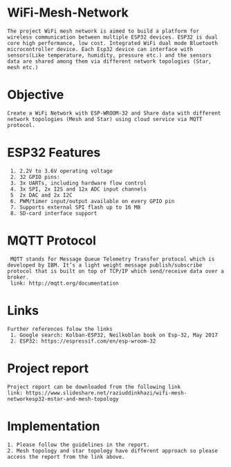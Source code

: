 # WiFi-Mesh-Network

    The project WiFi mesh network is aimed to build a platform for wireless communication between multiple ESP32 devices. ESP32 is dual core high performance, low cost. Integrated WiFi dual mode Bluetooth microcontroller device. Each Esp32 device can interface with sensors(Like temperature, humidity, pressure etc.) and the sensors data are shared among them via different network topologies (Star, mesh etc.)
    
# Objective

    Create a WiFi Network with ESP-WROOM-32 and Share data with different network topologies (Mesh and Star) using cloud service via MQTT protocol.
    
# ESP32 Features

     1. 2.2V to 3.6V operating voltage
     2. 32 GPIO pins:
     3. 3x UARTs, including hardware flow control
     4. 3x SPI, 2x I2S and 12x ADC input channels 
     5  2x DAC and 2x I2C
     6. PWM/timer input/output available on every GPIO pin 
     7. Supports external SPI flash up to 16 MB 
     8. SD-card interface support
 
 # MQTT Protocol
 
     MQTT stands for Message Queue Telemetry Transfer protocol which is developed by IBM. It’s a light weight message publish/subscribe protocol that is built on top of TCP/IP which send/receive data over a broker.
     link: http://mqtt.org/documentation
     
 # Links
 
    Further references folow the links
     1. Google search: Kolban-ESP32, Neilkoblan book on Esp-32, May 2017
     2. ESP32: https://espressif.com/en/esp-wroom-32
     
 # Project report 
    
    Project report can be downloaded from the following link
    link: https://www.slideshare.net/raziuddinkhazi/wifi-mesh-networkesp32-mstar-and-mesh-topology
    
 # Implementation
    1. Please follow the guidelines in the report.
    2. Mesh topology and star topology have different approach so please access the report from the link above.
